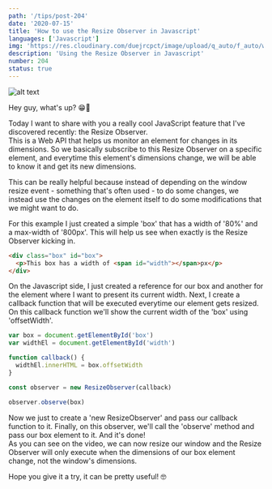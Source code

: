 ```yaml
---
path: '/tips/post-204'
date: '2020-07-15'
title: 'How to use the Resize Observer in Javascript'
languages: ['Javascript']
img: 'https://res.cloudinary.com/duejrcpct/image/upload/q_auto/f_auto/w_1000/v1594824492/tips/204-1_clvk88.png'
description: 'Using the Resize Observer in Javascript'
number: 204
status: true
---
```


![alt text](https://res.cloudinary.com/duejrcpct/image/upload/q_auto/v1594824916/tips/204-2_vc6baj.gif 'JS Resize Observer')

Hey guy, what's up? 😁👊

Today I want to share with you a really cool JavaScript feature that I've discovered recently: the Resize Observer.  
This is a Web API that helps us monitor an element for changes in its dimensions. So we basically subscribe to this Resize Observer on a specific element, and everytime this element's dimensions change, we will be able to know it and get its new dimensions.

This can be really helpful because instead of depending on the window resize event - something that's often used - to do some changes, we instead use the changes on the element itself to do some modifications that we might want to do.

For this example I just created a simple 'box' that has a width of '80%' and a max-width of '800px'. This will help us see when exactly is the Resize Observer kicking in.

```html
<div class="box" id="box">
  <p>This box has a width of <span id="width"></span>px</p>
</div>
```

On the Javascript side, I just created a reference for our box and another for the element where I want to present its current width. Next, I create a callback function that will be executed everytime our element gets resized. On this callback function we'll show the current width of the 'box' using 'offsetWidth'.

```javascript
var box = document.getElementById('box')
var widthEl = document.getElementById('width')

function callback() {
  widthEl.innerHTML = box.offsetWidth
}

const observer = new ResizeObserver(callback)

observer.observe(box)
```

Now we just to create a 'new ResizeObserver' and pass our callback function to it. Finally, on this observer, we'll call the 'observe' method and pass our box element to it. And it's done!  
As you can see on the video, we can now resize our window and the Resize Observer will only execute when the dimensions of our box element change, not the window's dimensions.

Hope you give it a try, it can be pretty useful! 🤓
